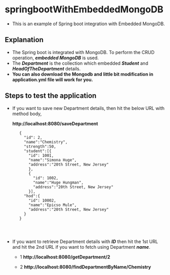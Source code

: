 # springbootWithEmbeddedMongoDB
- This is an example of Spring boot integration with Embedded MongoDB.
## Explanation
- The Spring boot is integrated with MongoDB. To perform the CRUD operation, ***embedded MongoDB*** is used.
- The ***Department*** is the collection which embedded ***Student*** and ***HeadOfTheDepartment*** details. 
- **You can also download the Mongodb and little bit modification in application.yml file will work for you.**

## Steps to test the application

- If you want to save new Department details, then hit the below URL with method body,


     **http://localhost:8080/saveDepartment**

   ```
      {
        "id": 2,
        "name":"Chemistry",
        "strength":50,
        "student":[{
          "id": 1001,
          "name":"Simona Huge",
          "address":"20th Street, New Jersey"
          },
          {
            "id": 1002,
            "name":"Huge Hungman",
            "address":"20th Street, New Jersey"	
          }],
        "hod":{
          "id": 10002,
          "name":"Epicso Mule",
          "address":"20th Street, New Jersey"
        }
      }
       
    
    
- If you want to retrieve Department details with ***ID*** then hit the 1st URL and hit the 2nd URL if you want to fetch using Department ***name***.


    - 1 **http://localhost:8080/getDepartment/2**
    
    - 2 **http://localhost:8080/findDepartmentByName/Chemistry**


